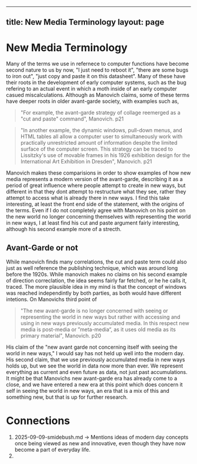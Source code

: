 
---
title: New Media Terminology 
layout: page
---

# New Media Terminology

Many of the terms we use in refernece to computer functions have become second nature to us by now, "I just need to reboot it", "there are some bugs to iron out", "just copy and paste it on this datasheet". Many of these have their roots in the development of early computer systems, such as the bug refering to an actual event in which a moth inside of an early computer casued miscalculations. Although as Manovich claims, some of these terms have deeper roots in older avant-garde society, with examples such as,
>"For example, the avant-garde strategy of collage reemerged as a "cut and paste" command", Manovich. p21

>"In another example, the dynamic windows, pull-down menus, and HTML
tables all allow a computer user to simultaneously work with practically unrestricted
amount of information despite the limited surface of the computer screen. This strategy
can be traced to Lissitzky's use of movable frames in his 1926 exhibition design for the
International Art Exhibition in Dresden", Manovich. p21


Manovich makes these comparisions in order to show examples of how new media represents a modern version of the avant-garde, describing it as a period of great influence where people attempt to create in new ways, but different in that they dont attempt to restructure what they see, rather they attempt to access what is already there in new ways. I find this take interesting, at least the front end side of the statement, with the origins of the terms. Even if I do not completely agree with Manovich on his point on the new world no longer concerning themselves with representing the world in new ways, I at least find his cut and paste argument fairly interesting, although his second example more of a strecth. 

## Avant-Garde or not

While manovich finds many correlations, the cut and paste term could also just as well reference the publishing technique, which was around long before the 1920s. While manovich makes no claims on his second example of direction correclation, the idea seems fairly far fetched, or he he calls it, traced. The more plausible idea in my mind is that the concept of windows was reached independintly by both parties, as both would have different intetions. On Manovichs third point of 
>"The new avant-garde is no longer concerned with seeing or representing the world in new
ways but rather with accessing and using in new ways previously accumulated media. In
this respect new media is post-media or ”meta-media“, as it uses old media as its primary
material", Manovich. p20

His claim of the "new avant garde not concerning itself with seeing the world in new ways," I would say has not held up well into the modern day. His second claim, that we use previously accumulated media in new ways holds up, but we see the world in data now more than ever. We represent everything as current and even future as data, not just past accumulations. It might be that Manovichs new avant-garde era has already come to a close, and we have entered a new era at this point which does concern it self in seeing the world in new ways, an era that is a mix of this and something new, but that is up for further research. 

# Connections

1. 2025-09-09-smidebush.md -> Mentions ideas of modern day concepts once being viewed as new and innovative, even though they have now become a part of everyday life.
2. 
